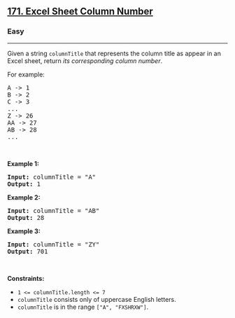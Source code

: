 <h2><a href="https://leetcode.com/problems/excel-sheet-column-number/">171. Excel Sheet Column Number</a></h2><h3>Easy</h3><hr><div><p>Given a string <code>columnTitle</code> that represents the column title as appear in an Excel sheet, return <em>its corresponding column number</em>.</p>

<p>For example:</p>

<pre style="position: relative;">A -&gt; 1
B -&gt; 2
C -&gt; 3
...
Z -&gt; 26
AA -&gt; 27
AB -&gt; 28 
...
<div class="open_grepper_editor" title="Edit &amp; Save To Grepper"></div></pre>

<p>&nbsp;</p>
<p><strong>Example 1:</strong></p>

<pre style="position: relative;"><strong>Input:</strong> columnTitle = "A"
<strong>Output:</strong> 1
<div class="open_grepper_editor" title="Edit &amp; Save To Grepper"></div></pre>

<p><strong>Example 2:</strong></p>

<pre style="position: relative;"><strong>Input:</strong> columnTitle = "AB"
<strong>Output:</strong> 28
<div class="open_grepper_editor" title="Edit &amp; Save To Grepper"></div></pre>

<p><strong>Example 3:</strong></p>

<pre style="position: relative;"><strong>Input:</strong> columnTitle = "ZY"
<strong>Output:</strong> 701
<div class="open_grepper_editor" title="Edit &amp; Save To Grepper"></div></pre>

<p>&nbsp;</p>
<p><strong>Constraints:</strong></p>

<ul>
	<li><code>1 &lt;= columnTitle.length &lt;= 7</code></li>
	<li><code>columnTitle</code> consists only of uppercase English letters.</li>
	<li><code>columnTitle</code> is in the range <code>["A", "FXSHRXW"]</code>.</li>
</ul>
</div>